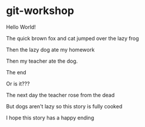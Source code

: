 # git-workshop

Hello World!

The quick brown fox and cat
jumped over the
lazy frog

Then the lazy dog
ate my homework

Then my teacher ate the dog.

The end

Or is it???

The next day the teacher rose from the dead

But dogs aren't lazy so this story is fully cooked

I hope this story has a happy ending
